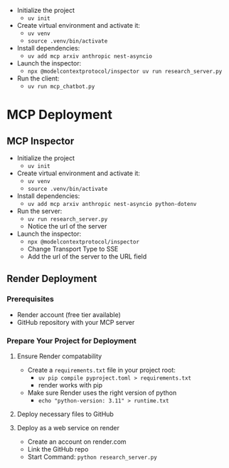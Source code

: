 - Initialize the project
    - `uv init`
- Create virtual environment and activate it:
    - `uv venv`
    - `source .venv/bin/activate`
- Install dependencies:
    - `uv add mcp arxiv anthropic nest-asyncio`
- Launch the inspector:
    - `npx @modelcontextprotocol/inspector uv run research_server.py`
- Run the client:
    - `uv run mcp_chatbot.py`


# MCP Deployment

## MCP Inspector

- Initialize the project
    - `uv init`
- Create virtual environment and activate it:
    - `uv venv`
    - `source .venv/bin/activate`
- Install dependencies:
    - `uv add mcp arxiv anthropic nest-asyncio python-dotenv`
- Run the server:
    - `uv run research_server.py`
    - Notice the url of the server
- Launch the inspector:
    - `npx @modelcontextprotocol/inspector`
    - Change Transport Type to SSE
    - Add the url of the server to the URL field

## Render Deployment

### Prerequisites
- Render account (free tier available)
- GitHub repository with your MCP server

### Prepare Your Project for Deployment

1. Ensure Render compatability
    - Create a `requirements.txt` file in your project root:
        - `uv pip compile pyproject.toml > requirements.txt`
        - render works with pip
    - Make sure Render uses the right version of python
        - `echo "python-version: 3.11" > runtime.txt`

2. Deploy necessary files to GitHub

3. Deploy as a web service on render
    - Create an account on render.com
    - Link the GitHub repo
    - Start Command: `python research_server.py`
